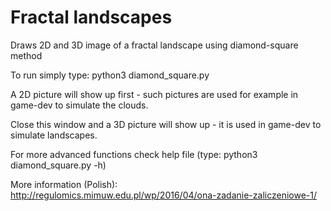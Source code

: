 # Fractal landscapes

Draws 2D and 3D image of a fractal landscape using diamond-square method


To run simply type: python3 diamond_square.py


A 2D picture will show up first - such pictures are used for example in game-dev to simulate the clouds.

Close this window and a 3D picture will show up - it is used in game-dev to simulate landscapes.


For more advanced functions check help file (type: python3 diamond_square.py -h)


More information (Polish): http://regulomics.mimuw.edu.pl/wp/2016/04/ona-zadanie-zaliczeniowe-1/
